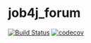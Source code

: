 # job4j_forum
[![Build Status](https://www.travis-ci.com/KirillReal/job4j_forum.svg?branch=master)](https://travis-ci.com/KirillReal/job4j_forum)
[![codecov](https://codecov.io/gh/KirillReal/job4j_forum/branch/master/graph/badge.svg?token=X8E8M78CCM)](https://codecov.io/gh/KirillReal/job4j_forum)

